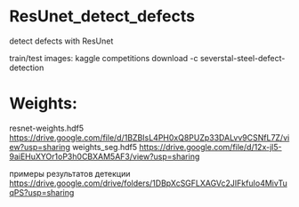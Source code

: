 # ResUnet_detect_defects
detect defects with ResUnet

train/test images: kaggle competitions download -c severstal-steel-defect-detection

# Weights:
resnet-weights.hdf5
https://drive.google.com/file/d/1BZBIsL4PH0xQ8PUZp33DALvv9CSNfL7Z/view?usp=sharing
weights_seg.hdf5
https://drive.google.com/file/d/12x-jl5-9aiEHuXYOr1oP3h0CBXAM5AF3/view?usp=sharing

примеры результатов детекции
https://drive.google.com/drive/folders/1DBpXcSGFLXAGVc2JIFkfuIo4MivTuqPS?usp=sharing
